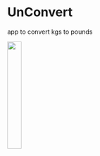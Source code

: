 # UnConvert
app to convert kgs to pounds

<img src="https://user-images.githubusercontent.com/52217208/217425167-9de2e246-66b5-4a77-96df-695c5218a2bc.png" width=25% height=25%>
